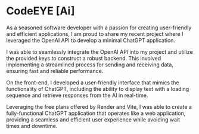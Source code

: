 # CodeEYE [Ai]
As a seasoned software developer with a passion for creating user-friendly and efficient applications, I am proud to share my recent project where I leveraged the OpenAI API to develop a minimal ChatGPT application.

I was able to seamlessly integrate the OpenAI API into my project and utilize the provided keys to construct a robust backend. This involved implementing a streamlined process for sending and receiving data, ensuring fast and reliable performance.

On the front-end, I developed a user-friendly interface that mimics the functionality of ChatGPT, including the ability to display text with a loading sequence and retrieve responses from the AI in real-time.

Leveraging the free plans offered by Render and Vite, I was able to create a fully-functional ChatGPT application that operates like a web application, providing a seamless and efficient user experience while avoiding wait times and downtime.
